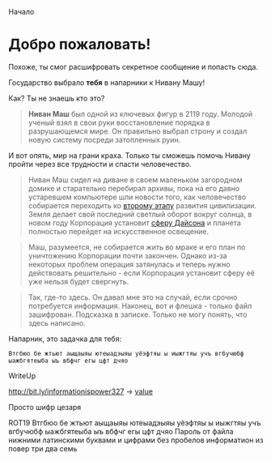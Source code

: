 Начало
# Добро пожаловать!
Похоже, ты смог расшифровать секретное сообщение и попасть сюда.

Государство выбрало **тебя** в напарники к Нивану Машу! 

Как? Ты не знаешь кто это? 

> **Ниван Маш** был одной из ключевых фигур в 2119 году. Молодой ученый взял в свои руки восстановление порядка в разрушающемся мире. Он правильно выбрал строну и создал новую систему посреди затопленных руин.

И вот опять, мир на грани краха. Только ты сможешь помочь Нивану пройти через все трудности и спасти человечество.


> Ниван Маш сидел на диване в своем маленьком загородном домике и старательно перебирал архивы, пока на его давно устаревшем компьютере шли новости того, как человечество собирается переходить ко 
[второму этапу](https://ru.wikipedia.org/wiki/%D0%A8%D0%BA%D0%B0%D0%BB%D0%B0_%D0%9A%D0%B0%D1%80%D0%B4%D0%B0%D1%88%D1%91%D0%B2%D0%B0) 
развития цивилизации. Земля делает свой последний светлый оборот вокруг солнца, в новом году Корпорация установит 
[сферу Дайсона](https://ru.wikipedia.org/wiki/%D0%A1%D1%84%D0%B5%D1%80%D0%B0_%D0%94%D0%B0%D0%B9%D1%81%D0%BE%D0%BD%D0%B0)
и планета полностью перейдет на искусственное освещение.

> Маш, разумеется, не собирается жить во мраке и его план по уничтожению Корпорации почти закончен. 
Однако из-за некоторых проблем операция затянулась и теперь нужно действовать решительно - если Корпорация установит сферу её уже нельзя будет свергнуть.

> Так, где-то здесь. Он давал мне это на случай, если срочно потребуется информация. Наконец, вот и флешка - только файл зашифрован. Подсказка в записке. Только не могу понять, что здесь написано. 

Напарник, это задачка для тебя:


```
Втгбюо бе жтьют аыщаыяы ютеыадэыяы уёэфтяы ы иыжгтяы учъ вгбучюбф ыажбгятеыба ыъ вбфчг егы цфт дчяо
```

<script>
var disc = `ДИСКЛЕЙМЕР
Это новогодний квест как вы поняли.
Все персонажи вымышлены, а совпадения случайны.
ПРАВИЛА:
    1. Тебе нужно будет находить в текущих заданиях пароли на следующие, например если пароль - zmeed, то ссылка на следующее задание - bit.ly/zmeed
    2. Все ссылки имеют вид bit.ly/<text>
    3. Участвовать лучше с компьютера
    4. Участвовать лучше одному
    5. Не судите строго
Если что-то совсем не работает - пиши в личку.



Для тех кто еще не понял: Иван не ЧСВ, он рофлит.
И называет себя от третьего лица по той же причине.
`;
alert(disc);
</script>

WriteUp

http://bit.ly/informationispower327 -> [value](justanothercrypto.html)

Просто шифр цезаря

ROT19
Втгбюо бе жтьют аыщаыяы ютеыадэыяы уёэфтяы ы иыжгтяы учъ вгбучюбф ыажбгятеыба ыъ вбфчг егы цфт дчяо
Пароль от файла нижними латинскими буквами и цифрами без пробелов информатион из повер три два семь